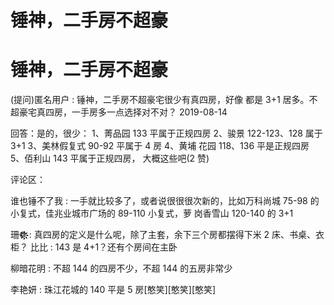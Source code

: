 # 锤神，二手房不超豪

# 锤神，二手房不超豪

(提问)匿名用户 : 锤神，二手房不超豪宅很少有真四房，好像 都是 3+1 居多。不超豪宅真四房，一手房多一点选择对不对？ 2019-08-14

回答：是的，很少： 1、菁品园 133 平属于正规四房 2、骏景 122-123、128 属于 3+1 3、美林假复式 90-92 平属于 4 房 4、黄埔 花园 118、136 平是正规四房 5、佰利山 143 平属于正规四房， 大概这些吧(2 赞)

评论区：

谁也锤不了我 : 一手就比较多了，或者说很很很次新的，比如万科尚城 75-98 的小复式，佳兆业城市广场的 89-110 小复式，萝 岗香雪山 120-140 的 3+1

珊❁҉҉҉҉҉҉҉҉ : 真四房的定义是什么呢，除了主套，余下三个房都摆得下米 2 床、书桌、衣柜？ 比比 : 143 是 4+1？还有个房间在主卧

柳暗花明 : 不超 144 的四房不少，不超 144 的五房非常少

李艳妍 : 珠江花城的 140 平是 5 房[憨笑][憨笑][憨笑]